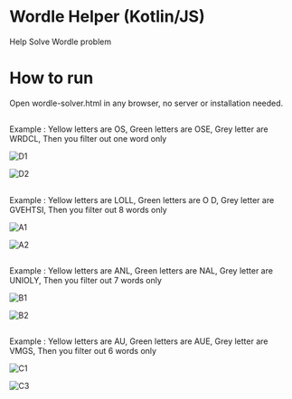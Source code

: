 # Wordle Helper (Kotlin/JS)
Help Solve Wordle problem

# How to run
Open wordle-solver.html in any browser, no server or installation needed.

##

Example : Yellow letters are OS, Green letters are OSE, Grey letter are WRDCL, Then you filter out one word only


![D1](https://user-images.githubusercontent.com/98500513/152041489-ae1c4881-66a9-4616-8dca-d126477c7f45.png)

![D2](https://user-images.githubusercontent.com/98500513/152041493-612e767f-bc9b-4c44-a6df-52d93f247995.png)

##

Example  : Yellow letters are LOLL, Green letters are O D, Grey letter are GVEHTSI, Then you filter out 8 words only

![A1](https://user-images.githubusercontent.com/98500513/152041838-0e181b3e-25a7-4709-a4f3-389856f69380.png)

![A2](https://user-images.githubusercontent.com/98500513/152041856-920f1736-4f27-45fb-bcd1-4756828ccde8.png)

##
Example : Yellow letters are ANL, Green letters are NAL, Grey letter are UNIOLY, Then you filter out 7 words only

![B1](https://user-images.githubusercontent.com/98500513/152041913-9a6e0d8d-f826-4699-ade9-33f101b65640.png)


![B2](https://user-images.githubusercontent.com/98500513/152041934-b07caece-81dc-4b5d-95f7-fa799be5c44f.png)

##

Example : Yellow letters are AU, Green letters are AUE, Grey letter are VMGS, Then you filter out 6 words only

![C1](https://user-images.githubusercontent.com/98500513/152042029-70b66bf1-54bb-4b86-a834-efb6be060f0b.png)

![C3](https://user-images.githubusercontent.com/98500513/152042045-6ea1f16e-3d7f-4db3-a873-485a87ca8b42.png)


